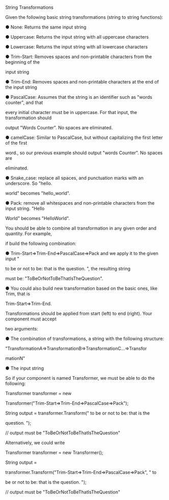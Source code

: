 String Transformations

Given the following basic string transformations (string to string functions):

● None​: Returns the same input string

● Uppercase​: Returns the input string with all uppercase characters

● Lowercase​: Returns the input string with all lowercase characters

● Trim-Start​: Removes spaces and non-printable characters from the beginning of the

input string

● Trim-End​: Removes spaces and non-printable characters at the end of the input string

● PascalCase​: Assumes that the string is an identifier such as "words counter", and that

every initial character must be in uppercase. For that input, the transformation should

output "Words Counter". No spaces are eliminated.

● camelCase​: Similar to PascalCase​, but without capitalizing the first letter of the first

word., so our previous example should output "words Counter". No spaces are

eliminated.

● Snake_case: replace all spaces, and punctuation marks with an underscore. So "hello.

world" becomes "hello_world".

● Pack​: remove all whitespaces and non-printable characters from the input string. "Hello

World" becomes "HelloWorld".

You should be able to combine all transformation in any given order and quantity. For example,

if build the following combination:

● Trim-Start=>Trim-End=>PascalCase=>Pack and we apply it to the given input "

to be or not to be: that is the question. ", the resulting string

must be: "ToBeOrNotToBeThatIsTheQuestion".

● You could also build new transformation based on the basic ones, like Trim, that is

Trim-Start=>Trim-End.

Transformations should be applied from start (left) to end (right). Your component must accept

two arguments:

● The combination of transformations, a string with the following structure:

"TransformationA=>TransformationB=>TransformationC...=>Transfor

mationN"

● The input string

So if your component is named Transformer, we must be able to do the following:

Transformer ​transformer = new

Transformer​("Trim-Start=>Trim-End=>PascalCase=>Pack");

String ​output = transformer.Transform(" to be or not to be: that is the

question. ");

// output must be "ToBeOrNotToBeThatIsTheQuestion"

Alternatively, we could write

Transformer ​transformer = new Transformer​();

String ​output =

transformer.Transform("Trim-Start=>Trim-End=>PascalCase=>Pack", " to

be or not to be: that is the question. ");

// output must be "ToBeOrNotToBeThatIsTheQuestion"